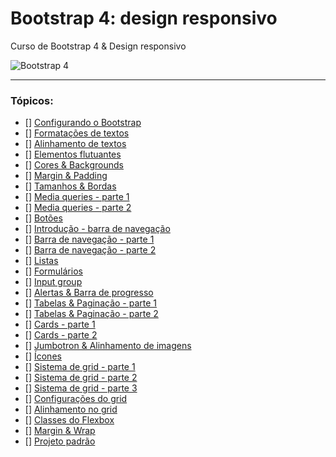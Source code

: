 # Bootstrap 4: design responsivo
Curso de Bootstrap 4 &amp; Design responsivo

![Bootstrap 4](https://miro.medium.com/max/824/1*9RqBEDU9Mbg6XM8O6d7Q9A.png)

---

### Tópicos:
- [] [Configurando o Bootstrap]()
- [] [Formatações de textos]()
- [] [Alinhamento de textos]()
- [] [Elementos flutuantes]()
- [] [Cores & Backgrounds]()
- [] [Margin & Padding]()
- [] [Tamanhos & Bordas]()
- [] [Media queries - parte 1]()
- [] [Media queries - parte 2]()
- [] [Botões]()
- [] [Introdução - barra de navegação]()
- [] [Barra de navegação - parte 1]()
- [] [Barra de navegação - parte 2]()
- [] [Listas]()
- [] [Formulários]()
- [] [Input group]()
- [] [Alertas & Barra de progresso]()
- [] [Tabelas & Paginação - parte 1]()
- [] [Tabelas & Paginação - parte 2]()
- [] [Cards - parte 1]()
- [] [Cards - parte 2]()
- [] [Jumbotron & Alinhamento de imagens]()
- [] [Ícones]()
- [] [Sistema de grid - parte 1]()
- [] [Sistema de grid - parte 2]()
- [] [Sistema de grid - parte 3]()
- [] [Configurações do grid]()
- [] [Alinhamento no grid]()
- [] [Classes do Flexbox]()
- [] [Margin & Wrap]()
- [] [Projeto padrão]()
